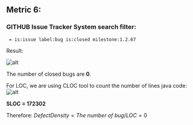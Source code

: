 ## Metric 6:

### GITHUB Issue Tracker System search filter:
` = is:issue label:bug is:closed milestone:1.2.67`

Result:

![alt](https://i.imgur.com/iFuaiUI.png)

The number of closed bugs are **0**.

For LOC, we are using CLOC tool to count the number of lines java code:
![alt](https://i.imgur.com/ccmSGva.png)

**SLOC = 172302**

Therefore:
$Defect Density = The\ number\ of \ bug / LOC = 0$

